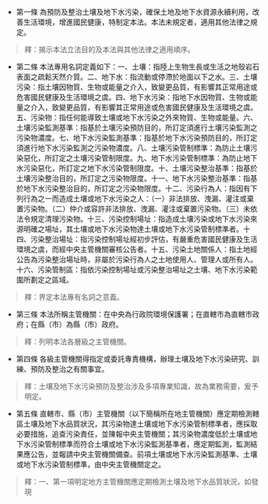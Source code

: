 * 第一條 為預防及整治土壤及地下水污染，確保土地及地下水資源永續利用，改善生活環境，增進國民健康，特制定本法。本法未規定者，適用其他法律之規定。

> 釋：揭示本法立法目的及本法與其他法律之適用順序。

* 第二條 本法專用名詞定義如下：一、土壤：指陸上生物生長或生活之地殼岩石表面之疏鬆天然介質。二、地下水：指流動或停滯於地面以下之水。三、土壤污染：指土壤因物質、生物或能量之介入，致變更品質，有影響其正常用途或危害國民健康及生活環境之虞。四、地下水污染：指地下水因物質、生物或能量之介入，致變更品質，有影響其正常用途或危害國民健康及生活環境之虞。五、污染物：指任何能導致土壤或地下水污染之外來物質、生物或能量。六、土壤污染監測基準：指基於土壤污染預防目的，所訂定須進行土壤污染監測之污染物濃度。七、地下水污染監測基準：指基於地下水污染預防目的，所訂定須進行地下水污染監測之污染物濃度。八、土壤污染管制標準：為防止土壤污染惡化，所訂定之土壤污染管制限度。九、地下水污染管制標準：為防止地下水污染惡化，所訂定之地下水污染管制限度。十、土壤污染整治基準：指基於土壤污染整治目的，所訂定之污染物限度。十一、地下水污染整治基準：指基於地下水污染整治目的，所訂定之污染物限度。十二、污染行為人：指因有下列行為之一而造成土壤或地下水污染之人：（一）非法排放、洩漏、灌注或棄置污染物。（二）仲介或容許非法排放、洩漏、灌注或棄置污染物。（三）未依法令規定清理污染物。十三、污染控制場址：指造成土壤污染或地下水污染來源明確之場址，其土壤或地下水污染物達土壤或地下水污染管制標準者。十四、污染整治場址：指污染控制場址經初步評估，有嚴重危害國民健康及生活環境之虞，而經中央主管機關審核公告者。十五、污染土地關係人：指土地經公告為污染整治場址時，非屬於污染行為人之土地使用人、管理人或所有人。十六、污染管制區：指依污染控制場址或污染整治場址之土壤、地下水污染範圍所劃定之區域。

> 釋：界定本法專有名詞之意義。

* 第三條 本法所稱主管機關：在中央為行政院環境保護署；在直轄市為直轄市政府；在縣（市）為縣（市）政府。

> 釋：列明本法各層級之主管機關。

* 第四條 各級主管機關得指定或委託專責機構，辦理土壤及地下水污染研究、訓練、預防及整治之有關事宜。

> 釋：土壤及地下水污染預防及整治涉及多項專業知識，故為業務需要，爰予明定。

* 第五條 直轄市、縣（市）主管機關（以下簡稱所在地主管機關）應定期檢測轄區土壤及地下水品質狀況，其污染物達土壤或地下水污染管制標準者，應採取必要措施，追查污染責任，並陳報中央主管機關；其污染物濃度低於土壤或地下水污染管制標準而符合土壤或地下水污染監測基準者，應定期監測，監測結果應公告，並報請中央主管機關備查。前項土壤或地下水污染監測基準、土壤或地下水污染管制標準，由中央主管機關定之。

> 釋：一、第一項明定地方主管機關應定期檢測土壤及地下水品質狀況，如發現

